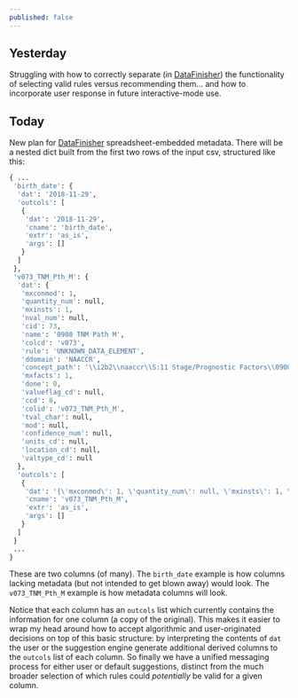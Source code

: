 ```yaml
---
published: false
---
```

## Yesterday

Struggling with how to correctly separate (in [DataFinisher](https://github.com/UTHSCSA-CIRD/datafinisher/compare/b705ad7...9b71f68)) the functionality of selecting valid rules versus recommending them... and how to incorporate user response in future interactive-mode use.

## Today

New plan for [DataFinisher](https://github.com/UTHSCSA-CIRD/datafinisher/compare/9b71f68...7893283) spreadsheet-embedded metadata. There will be a nested dict built from the first two rows of the input csv, structured like this:

```python
{ ...
 'birth_date': {
  'dat': '2018-11-29', 
  'outcols': [
   {
    'dat': '2018-11-29', 
    'cname': 'birth_date', 
    'extr': 'as_is', 
    'args': []
   }
  ]
 }, 
 'v073_TNM_Pth_M': {
  'dat': {
   'mxconmod': 1, 
   'quantity_num': null, 
   'mxinsts': 1, 
   'nval_num': null, 
   'cid': 73, 
   'name': '0900 TNM Path M', 
   'colcd': 'v073', 
   'rule': 'UNKNOWN_DATA_ELEMENT', 
   'ddomain': 'NAACCR', 
   'concept_path': '\\i2b2\\naaccr\\S:11 Stage/Prognostic Factors\\0900 TNM Path M\\', 
   'mxfacts': 1, 
   'done': 0, 
   'valueflag_cd': null, 
   'ccd': 8, 
   'colid': 'v073_TNM_Pth_M', 
   'tval_char': null, 
   'mod': null, 
   'confidence_num': null, 
   'units_cd': null, 
   'location_cd': null, 
   'valtype_cd': null
  }, 
  'outcols': [
   {
    'dat': '{\'mxconmod\': 1, \'quantity_num\': null, \'mxinsts\': 1, \'nval_num\': null, \'cid\': 73, \'name\': \'0900 TNM Path M\', \'colcd\': \'v073\', \'rule\': \'UNKNOWN_DATA_ELEMENT\', \'ddomain\': \'NAACCR\', \'concept_path\': \'\\\\i2b2\\\\naaccr\\\\S:11 Stage/Prognostic Factors\\\\0900 TNM Path M\\\\\', \'mxfacts\': 1, \'done\': 0, \'valueflag_cd\': null, \'ccd\': 8, \'colid\': \'v073_TNM_Pth_M\', \'tval_char\': null, \'mod\': null, \'confidence_num\': null, \'units_cd\': null, \'location_cd\': null, \'valtype_cd\': null}', 
    'cname': 'v073_TNM_Pth_M', 
    'extr': 'as_is', 
    'args': []
   }
  ]
 }
 ...
}
```
These are two columns (of many). The `birth_date` example is how columns lacking metadata (but not intended to get blown away) would look. The `v073_TNM_Pth_M` example is how metadata columns will look.

Notice that each column has an `outcols` list which currently contains the information for one column (a copy of the original). This makes it easier to wrap my head around how to accept algorithmic and user-originated decisions on top of this basic structure: by interpreting the contents of `dat` the user or the suggestion engine generate additional derived columns to the `outcols` list of each column. So finally we have a unified messaging process for either user or default suggestions, distinct from the much broader 
selection of which rules could _potentially_ be valid for a given column.
